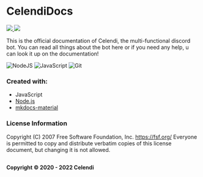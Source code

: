 # CelendiDocs 
<a href="https://status.celendi.xyz">
  <img src=https://status.celendi.xyz/api/badge/18/status?style=for-the-badge&label=CelendiDocs>
</a>
<a href="https://github.com/Celendi/Docs/blob/main/LICENSE">
  <img src="https://img.shields.io/badge/license-GNU-brightgreen.svg?style=for-the-badge"  />
</a>

This is the official documentation of Celendi, the multi-functional discord bot. You can read all things about the bot here or if you need any help, u can look it up on the documentation! 

![NodeJS](https://img.shields.io/badge/node.js-6DA55F?style=for-the-badge&logo=node.js&logoColor=white) ![JavaScript](https://img.shields.io/badge/javascript-%23323330.svg?style=for-the-badge&logo=javascript&logoColor=%23F7DF1E) ![Git](https://img.shields.io/badge/git-%23F05033.svg?style=for-the-badge&logo=git&logoColor=white)

### Created with: 
  
 * JavaScript 
 * [Node.js](https://nodejs.org/)
 * [mkdocs-material](https://github.com/squidfunk/mkdocs-material)

### License Information
Copyright (C) 2007 Free Software Foundation, Inc. https://fsf.org/ Everyone is permitted to copy and distribute verbatim copies of this license document, but changing it is not allowed.
##
**Copyright © 2020 - 2022 Celendi**
